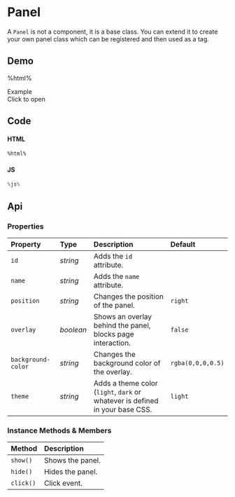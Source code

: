 # Panel
A `Panel` is not a component, it is a base class. You can extend it to create
your own panel class which can be registered and then used as a tag.

## Demo

%html%

<style nonce="%nonce%">
  tonic-panel h3 {
    margin: 0;
  }

  tonic-panel header {
    padding: 20px;
    position: absolute;
    top: 0;
    left: 0;
    right: 0;
    height: 90px;
  }

  tonic-panel main {
    padding: 20px;
    position: absolute;
    top: 90px;
    left: 0;
    right: 0;
    bottom: 70px;
    overflow: scroll;
  }

  tonic-panel footer {
    position: absolute;
    left: 0;
    right: 0;
    bottom: 0;
    height: 70px;
    padding: 10px;
    text-align: center;
    border-top: 1px solid var(--border);
  }
</style>

<div class="example">
  <div class="header">Example</div>
  <div class="content">
    <tonic-button
      id="content-panel-link-example">
      Click to open
    </tonic-button>
  </div>
</div>

## Code

#### HTML
```html
%html%
```

#### JS
```js
%js%
```

## Api

### Properties

| Property | Type | Description | Default |
| :--- | :--- | :--- | :--- |
| `id` | *string* | Adds the `id` attribute. | |
| `name` | *string* | Adds the `name` attribute. | |
| `position` | *string* | Changes the position of the panel. | `right` |
| `overlay` | *boolean* | Shows an overlay behind the panel, blocks page interaction. | `false` |
| `background-color` | *string* | Changes the background color of the overlay. | `rgba(0,0,0,0.5)` |
| `theme` | *string* | Adds a theme color (`light`, `dark` or whatever is defined in your base CSS. | `light` |

### Instance Methods & Members

| Method | Description |
| :--- | :--- |
| `show()` | Shows the panel. |
| `hide()` | Hides the panel. |
| `click()` | Click event. |
